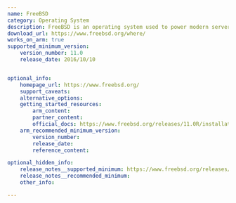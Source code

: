 ```yaml
---
name: FreeBSD
category: Operating System
description: FreeBSD is an operating system used to power modern servers, desktops, and embedded platforms. 
download_url: https://www.freebsd.org/where/
works_on_arm: true
supported_minimum_version:
    version_number: 11.0
    release_date: 2016/10/10


optional_info:
    homepage_url: https://www.freebsd.org/
    support_caveats:
    alternative_options:
    getting_started_resources:
        arm_content:  
        partner_content: 
        official_docs: https://www.freebsd.org/releases/11.0R/installation/
    arm_recommended_minimum_version:
        version_number:
        release_date:
        reference_content:

optional_hidden_info:
    release_notes__supported_minimum: https://www.freebsd.org/releases/11.0R/announce/
    release_notes__recommended_minimum: 
    other_info: 

---
```


